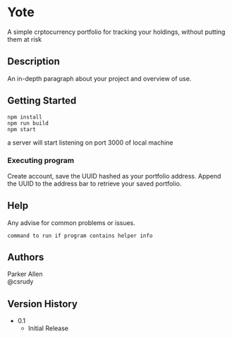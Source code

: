 # Yote

A simple crptocurrency portfolio for tracking your holdings, without putting them at risk 

## Description

An in-depth paragraph about your project and overview of use.

## Getting Started

```
npm install
npm run build
npm start
```
a server will start listening on port 3000 of local machine


### Executing program
Create account, save the UUID hashed as your portfolio address.
Append the UUID to the address bar to retrieve your saved portfolio.

## Help

Any advise for common problems or issues.
```
command to run if program contains helper info
```

## Authors

  Parker Allen  
  @csrudy

## Version History

* 0.1
    * Initial Release